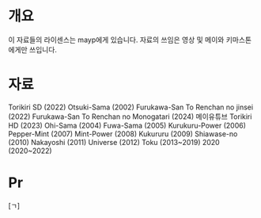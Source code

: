 # 개요
이 자료들의 라이센스는 mayp에게 있습니다.
자료의 쓰임은 영상 및 메이와 키마스톤에게만 쓰입니다.

# 자료
Torikiri SD (2022)
Otsuki-Sama (2002)
Furukawa-San To Renchan no jinsei (2022)
Furukawa-San To Renchan no Monogatari (2024)
메이유튜브
Torikiri HD (2023)
Ohi-Sama (2004)
Fuwa-Sama (2005)
Kurukuru-Power (2006)
Pepper-Mint (2007)
Mint-Power (2008)
Kukururu (2009)
Shiawase-no (2010)
Nakayoshi (2011)
Universe (2012)
Toku (2013~2019)
2020 (2020~2022)

# Pr
[ㄱ]

